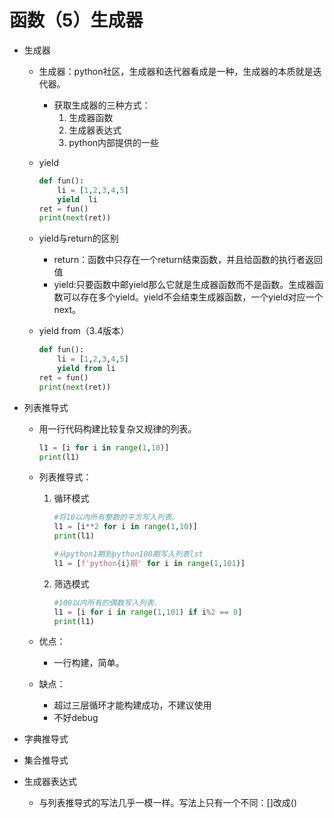 # 函数（5）生成器

+ 生成器

  + 生成器：python社区，生成器和迭代器看成是一种，生成器的本质就是迭代器。

    + 获取生成器的三种方式：
      1. 生成器函数
      2. 生成器表达式
      3. python内部提供的一些

  + yield

    ```python
    def fun():
        li = [1,2,3,4,5]
        yield  li
    ret = fun()
    print(next(ret))
    ```

  + yield与return的区别

    + return：函数中只存在一个return结束函数，并且给函数的执行者返回值
    + yield:只要函数中邮yield那么它就是生成器函数而不是函数。生成器函数可以存在多个yield。yield不会结束生成器函数，一个yield对应一个next。

  + yield from（3.4版本）

    ```python 
    def fun():
        li = [1,2,3,4,5]
        yield from li
    ret = fun()
    print(next(ret))
    ```

+ 列表推导式

  + 用一行代码构建比较复杂又规律的列表。

    ```python
    l1 = [i for i in range(1,10)]
    print(l1)
    ```

  + 列表推导式：

    1. 循环模式

       ```python 
       #将10以内所有整数的平方写入列表。
       l1 = [i**2 for i in range(1,10)]
       print(l1)
       
       #从python1期到python100期写入列表lst
       l1 = [f'python{i}期' for i in range(1,101)]
       ```

    2. 筛选模式

       ```python
       #100以内所有的偶数写入列表.
       l1 = [i for i in range(1,101) if i%2 == 0]
       print(l1)
       ```

  + 优点：

    + 一行构建，简单。

  + 缺点：

    + 超过三层循环才能构建成功，不建议使用
    + 不好debug

+ 字典推导式

+ 集合推导式

+ 生成器表达式
  
  + 与列表推导式的写法几乎一模一样。写法上只有一个不同：[]改成()

